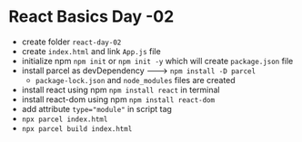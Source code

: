 # React Basics Day -02

- create folder `react-day-02`
- create `index.html` and link `App.js` file
- initialize npm `npm init` or `npm init -y` which will create `package.json` file
- install parcel as devDependency ---> `npm install -D parcel`
  - `package-lock.json` and `node_modules` files are created
- install react using npm `npm install react` in terminal
- install react-dom using npm `npm install react-dom`
- add attribute `type="module"` in script tag
- `npx parcel index.html`
- `npx parcel build index.html`
